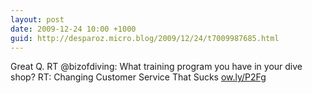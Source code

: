 ```yaml
---
layout: post
date: 2009-12-24 10:00 +1000
guid: http://desparoz.micro.blog/2009/12/24/t7009987685.html
---
```

Great Q. RT @bizofdiving: What training program you have in your dive shop? RT: Changing Customer Service That Sucks [ow.ly/P2Fg](http://ow.ly/P2Fg)
